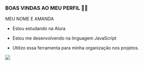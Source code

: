 ### BOAS VINDAS AO MEU PERFIL 🌻🐇

MEU NOME E AMANDA

 - Estou estudando na Alura 

- Estou me desenvolvendo na linguagem JavaScript

- Utilizo essa ferramenta para minha organização nos projetos.


![](https://pin.it/7k1x4K7)
